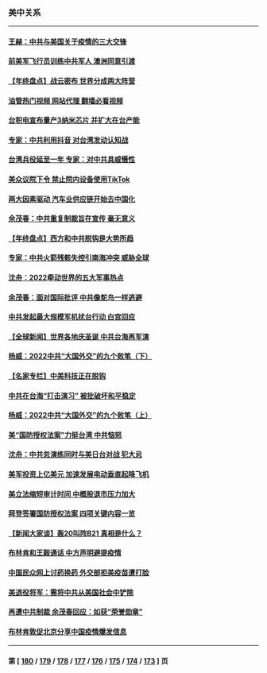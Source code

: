 ### 美中关系
---
#### [王赫：中共与美国关于疫情的三大交锋](../../pages/nf1412576/n13894704.md?12300845) 
#### [前美军飞行员训练中共军人 澳洲同意引渡](../../pages/nf1412576/n13894490.md?12300845) 
#### [【年终盘点】战云密布 世界分成两大阵营](../../pages/nf1412576/n13891187.md?12300845) 
#### [油管热门视频 网站代理 翻墙必看视频](http://138.2.39.72:81/youtube.html?epic-marker?12300845)
#### [台积电宣布量产3纳米芯片 并扩大在台产能](../../pages/nf1412576/n13894291.md?12300845) 
#### [专家：中共利用抖音 对台湾发动认知战](../../pages/nf1412576/n13892529.md?12300845) 
#### [台湾兵役延至一年 专家：对中共具威慑性](../../pages/nf1412576/n13893127.md?12300845) 
#### [美众议院下令 禁止院内设备使用TikTok](../../pages/nf1412576/n13893373.md?12300845) 
#### [两大因素驱动 汽车业供应链开始去中国化](../../pages/nf1412576/n13893093.md?12300845) 
#### [余茂春：中共重复制裁旨在宣传 毫无意义](../../pages/nf1412576/n13893038.md?12300845) 
#### [【年终盘点】西方和中共脱钩是大势所趋](../../pages/nf1412576/n13887940.md?12300845) 
#### [专家：中共火箭残骸失控引南海冲突 威胁全球](../../pages/nf1412576/n13892541.md?12300845) 
#### [沈舟：2022牵动世界的五大军事热点](../../pages/nf1412576/n13892406.md?12300845) 
#### [余茂春：面对国际批评 中共像鸵鸟一样逃避](../../pages/nf1412576/n13892250.md?12300845) 
#### [中共发起最大规模军机扰台行动 白宫回应](../../pages/nf1412576/n13892220.md?12300845) 
#### [【全球新闻】世界各地庆圣诞 中共台海再军演](../../pages/nf1412576/n13892011.md?12300845) 
#### [杨威：2022中共“大国外交”的九个败笔（下）](../../pages/nf1412576/n13891893.md?12300845) 
#### [【名家专栏】中美科技正在脱钩](../../pages/nf1412576/n13891658.md?12300845) 
#### [中共在台海“打击演习” 被批破坏和平稳定](../../pages/nf1412576/n13891734.md?12300845) 
#### [杨威：2022中共“大国外交”的九个败笔（上）](../../pages/nf1412576/n13891424.md?12300845) 
#### [美“国防授权法案”力挺台湾 中共恼怒](../../pages/nf1412576/n13891151.md?12300845) 
#### [沈舟：中共忽演练同时与美日台对战 犯大忌](../../pages/nf1412576/n13890857.md?12300845) 
#### [美军投资上亿美元 加速发展电动垂直起降飞机](../../pages/nf1412576/n13890955.md?12300845) 
#### [美立法缩短审计时间 中概股退市压力加大](../../pages/nf1412576/n13890825.md?12300845) 
#### [拜登签署国防授权法案 四项关键内容一览](../../pages/nf1412576/n13890669.md?12300845) 
#### [【新闻大家谈】轰20叫阵B21 真相是什么？](../../pages/nf1412576/n13890509.md?12300845) 
#### [布林肯和王毅通话 中方声明避提疫情](../../pages/nf1412576/n13890572.md?12300845) 
#### [中国民众网上讨药换药 外交部拒美疫苗遭打脸](../../pages/nf1412576/n13890551.md?12300845) 
#### [美退役将军：需将中共从美国社会中铲除](../../pages/nf1412576/n13890377.md?12300845) 
#### [再遭中共制裁 余茂春回应：如获“荣誉勋章”](../../pages/nf1412576/n13890124.md?12300845) 
#### [布林肯敦促北京分享中国疫情爆发信息](../../pages/nf1412576/n13889975.md?12300845) 

---
#### 第 [ [180](./180.md?12300845) / [179](./179.md?12300845) / [178](./178.md?12300845) / [177](./177.md?12300845) / [176](./176.md?12300845) / [175](./175.md?12300845) / [174](./174.md?12300845) / [173](./173.md?12300845) ] 页
